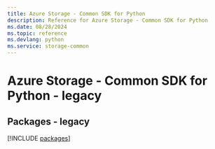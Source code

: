 ```yaml
---
title: Azure Storage - Common SDK for Python
description: Reference for Azure Storage - Common SDK for Python
ms.date: 08/28/2024
ms.topic: reference
ms.devlang: python
ms.service: storage-common
---
```

# Azure Storage - Common SDK for Python - legacy
## Packages - legacy
[!INCLUDE [packages](storage---common-index.md)]